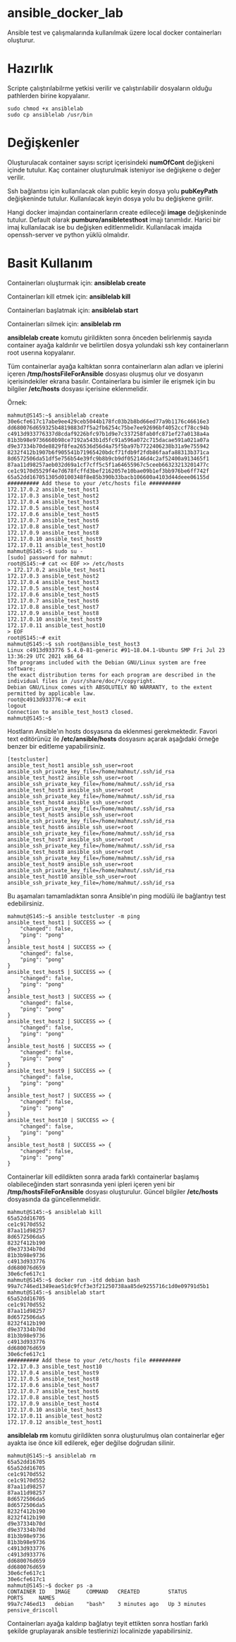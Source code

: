 # ansible_docker_lab

Ansible test ve çalışmalarında kullanılmak üzere local docker containerları oluşturur.

# Hazırlık

Scripte çalıştırılabilrme yetkisi verilir ve çalıştırılabilir dosyaların olduğu pathlerden birine kopyalanır.

	sudo chmod +x ansiblelab
	sudo cp ansiblelab /usr/bin

# Değişkenler

Oluşturulacak container sayısı script içerisindeki **numOfCont** değişkeni içinde tutulur. Kaç container oluşturulmak isteniyor ise değişkene o değer verilir.

Ssh bağlantısı için kullanılacak olan public keyin dosya yolu **pubKeyPath** değişkeninde tutulur. Kullanılacak keyin dosya yolu bu değişkene girilir.

Hangi docker imajından containerların create edileceği **image** değişkeninde tutulur. Default olarak **pumburo/ansibletesthost** imajı tanımlıdır. Harici bir imaj kullanılacak ise bu değişken editlenmelidir. Kullanılacak imajda openssh-server ve python yüklü olmalıdır. 

# Basit Kullanım

Containerları oluşturmak için: **ansiblelab create**

Containerları kill etmek için: **ansiblelab kill**

Containerları başlatmak için:  **ansiblelab start**

Containerları silmek için:     **ansiblelab rm**

**ansiblelab create** komutu girildikten sonra önceden belirlenmiş sayıda container ayağa kaldırılır ve belirtilen dosya yolundaki ssh key containerların root userına kopyalanır. 

Tüm containerlar ayağa kaltıktan sonra containerların alan adları ve iplerini içeren **/tmp/hostsFileForAnsible** dosyası oluşmuş olur ve dosyanın içerisindekiler ekrana basılır. Containerlara bu isimler ile erişmek için bu bilgiler **/etc/hosts** dosyası içerisine eklenmelidir.

Örnek:

	mahmut@S145:~$ ansiblelab create
	30e6cfe617c17abe9ee429ceb5044b178fc03b2b8bd66ed77a9b1176c46616e3
	dd680076d659325b4819883d7f5a2fb6254c75be7ee92696bf4052ccf78cc94b
	c4913d933776337d8cdaf9226bfc97b1d9e7c337258fab0fc871ef27a0138a4a
	81b3b98e9736660b98ce7192a543b1d5fc91a596a072c715dacae591a021a07a
	d9e37334b70de8829f8fea26536d56d4a75f5ba97b7722406238b31a9e755942
	8232f412b1907b6f905541b71965420bdcf71fdb9f2fdb86faafa88313b371ca
	8d6572506da51df5e756b54e39fc9b8b9cb9df052146d4c2af52400a913465f1
	87aa11d98257aeb032d69a1cf7cff5c5f1a64655967c5ceeb66323213201477c
	ce1c9170d5529f4e7d678fcffd3bef2162057e10bae09b1ef3bb976be6ff742f
	65a52dd167051305d0100348f8e85b390b33bacb106600a4103d44deee06155d
	########## Add these to your /etc/hosts file ##########
	172.17.0.2 ansible_test_host1
	172.17.0.3 ansible_test_host2
	172.17.0.4 ansible_test_host3
	172.17.0.5 ansible_test_host4
	172.17.0.6 ansible_test_host5
	172.17.0.7 ansible_test_host6
	172.17.0.8 ansible_test_host7
	172.17.0.9 ansible_test_host8
	172.17.0.10 ansible_test_host9
	172.17.0.11 ansible_test_host10
	mahmut@S145:~$ sudo su -
	[sudo] password for mahmut: 
	root@S145:~# cat << EOF >> /etc/hosts
	> 172.17.0.2 ansible_test_host1
	172.17.0.3 ansible_test_host2
	172.17.0.4 ansible_test_host3
	172.17.0.5 ansible_test_host4
	172.17.0.6 ansible_test_host5
	172.17.0.7 ansible_test_host6
	172.17.0.8 ansible_test_host7
	172.17.0.9 ansible_test_host8
	172.17.0.10 ansible_test_host9
	172.17.0.11 ansible_test_host10
	> EOF
	root@S145:~# exit
	mahmut@S145:~$ ssh root@ansible_test_host3
	Linux c4913d933776 5.4.0-81-generic #91~18.04.1-Ubuntu SMP Fri Jul 23 13:36:29 UTC 2021 x86_64
	The programs included with the Debian GNU/Linux system are free software;
	the exact distribution terms for each program are described in the
	individual files in /usr/share/doc/*/copyright.
	Debian GNU/Linux comes with ABSOLUTELY NO WARRANTY, to the extent
	permitted by applicable law.
	root@c4913d933776:~# exit 
	logout
	Connection to ansible_test_host3 closed.
	mahmut@S145:~$ 

Hostların Ansible'ın hosts dosyasına da eklenmesi gerekmektedir. Favori text editörünüz ile **/etc/ansible/hosts** dosyasını açarak aşağıdaki örneğe benzer bir editleme yapabilirsiniz. 

	[testcluster]
	ansible_test_host1 ansible_ssh_user=root ansible_ssh_private_key_file=/home/mahmut/.ssh/id_rsa
	ansible_test_host2 ansible_ssh_user=root ansible_ssh_private_key_file=/home/mahmut/.ssh/id_rsa
	ansible_test_host3 ansible_ssh_user=root ansible_ssh_private_key_file=/home/mahmut/.ssh/id_rsa
	ansible_test_host4 ansible_ssh_user=root ansible_ssh_private_key_file=/home/mahmut/.ssh/id_rsa
	ansible_test_host5 ansible_ssh_user=root ansible_ssh_private_key_file=/home/mahmut/.ssh/id_rsa
	ansible_test_host6 ansible_ssh_user=root ansible_ssh_private_key_file=/home/mahmut/.ssh/id_rsa
	ansible_test_host7 ansible_ssh_user=root ansible_ssh_private_key_file=/home/mahmut/.ssh/id_rsa
	ansible_test_host8 ansible_ssh_user=root ansible_ssh_private_key_file=/home/mahmut/.ssh/id_rsa
	ansible_test_host9 ansible_ssh_user=root ansible_ssh_private_key_file=/home/mahmut/.ssh/id_rsa
	ansible_test_host10 ansible_ssh_user=root ansible_ssh_private_key_file=/home/mahmut/.ssh/id_rsa

Bu aşamaları tamamladıktan sonra Ansible'ın ping modülü ile bağlantıyı test edebilirsiniz.

	mahmut@S145:~$ ansible testcluster -m ping
	ansible_test_host1 | SUCCESS => {
	    "changed": false, 
	    "ping": "pong"
	}
	ansible_test_host4 | SUCCESS => {
	    "changed": false, 
	    "ping": "pong"
	}
	ansible_test_host5 | SUCCESS => {
	    "changed": false, 
	    "ping": "pong"
	}
	ansible_test_host3 | SUCCESS => {
	    "changed": false, 
	    "ping": "pong"
	}
	ansible_test_host2 | SUCCESS => {
	    "changed": false, 
	    "ping": "pong"
	}
	ansible_test_host6 | SUCCESS => {
	    "changed": false, 
	    "ping": "pong"
	}
	ansible_test_host9 | SUCCESS => {
	    "changed": false, 
	    "ping": "pong"
	}
	ansible_test_host7 | SUCCESS => {
	    "changed": false, 
	    "ping": "pong"
	}
	ansible_test_host10 | SUCCESS => {
	    "changed": false, 
	    "ping": "pong"
	}
	ansible_test_host8 | SUCCESS => {
	    "changed": false, 
	    "ping": "pong"
	}

Containerlar kill edildikten sonra arada farklı containerlar başlamış olabileceğinden start sonrasında yeni ipleri içeren yeni bir **/tmp/hostsFileForAnsible** dosyası oluşturulur. Güncel bilgiler **/etc/hosts** dosyasında da güncellenmelidir. 

	mahmut@S145:~$ ansiblelab kill
	65a52dd16705
	ce1c9170d552
	87aa11d98257
	8d6572506da5
	8232f412b190
	d9e37334b70d
	81b3b98e9736
	c4913d933776
	dd680076d659
	30e6cfe617c1
	mahmut@S145:~$ docker run -itd debian bash 
	99a7c746ed1349eae51dc9fcf3e3f21250738aa85de9255716c1d0e09791d5b1
	mahmut@S145:~$ ansiblelab start 
	65a52dd16705
	ce1c9170d552
	87aa11d98257
	8d6572506da5
	8232f412b190
	d9e37334b70d
	81b3b98e9736
	c4913d933776
	dd680076d659
	30e6cfe617c1
	########## Add these to your /etc/hosts file ##########
	172.17.0.3 ansible_test_host10
	172.17.0.4 ansible_test_host9
	172.17.0.5 ansible_test_host8
	172.17.0.6 ansible_test_host7
	172.17.0.7 ansible_test_host6
	172.17.0.8 ansible_test_host5
	172.17.0.9 ansible_test_host4
	172.17.0.10 ansible_test_host3
	172.17.0.11 ansible_test_host2
	172.17.0.12 ansible_test_host1
	
**ansiblelab rm** komutu girildikten sonra oluşturulmuş olan containerlar eğer ayakta ise önce kill edilerek, eğer değilse doğrudan silinir. 

	mahmut@S145:~$ ansiblelab rm
	65a52dd16705
	65a52dd16705
	ce1c9170d552
	ce1c9170d552
	87aa11d98257
	87aa11d98257
	8d6572506da5
	8d6572506da5
	8232f412b190
	8232f412b190
	d9e37334b70d
	d9e37334b70d
	81b3b98e9736
	81b3b98e9736
	c4913d933776
	c4913d933776
	dd680076d659
	dd680076d659
	30e6cfe617c1
	30e6cfe617c1
	mahmut@S145:~$ docker ps -a
	CONTAINER ID   IMAGE     COMMAND   CREATED         STATUS         PORTS     NAMES
	99a7c746ed13   debian    "bash"    3 minutes ago   Up 3 minutes             pensive_driscoll

Containerları ayağa kaldırıp bağlatıyı teyit ettikten sonra hostları farklı şekilde gruplayarak ansible testlerinizi localinizde yapabilirsiniz.
